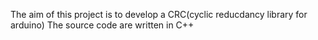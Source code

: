 The aim of this project is to develop a CRC(cyclic reducdancy library for arduino)
The source code are written in C++
